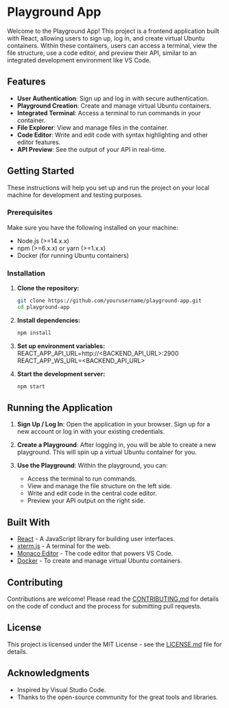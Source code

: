 # Playground App

Welcome to the Playground App! This project is a frontend application built with React, allowing users to sign up, log in, and create virtual Ubuntu containers. Within these containers, users can access a terminal, view the file structure, use a code editor, and preview their API, similar to an integrated development environment like VS Code.

## Features

- **User Authentication**: Sign up and log in with secure authentication.
- **Playground Creation**: Create and manage virtual Ubuntu containers.
- **Integrated Terminal**: Access a terminal to run commands in your container.
- **File Explorer**: View and manage files in the container.
- **Code Editor**: Write and edit code with syntax highlighting and other editor features.
- **API Preview**: See the output of your API in real-time.

## Getting Started

These instructions will help you set up and run the project on your local machine for development and testing purposes.

### Prerequisites

Make sure you have the following installed on your machine:

- Node.js (>=14.x.x)
- npm (>=6.x.x) or yarn (>=1.x.x)
- Docker (for running Ubuntu containers)

### Installation

1. **Clone the repository:**
   ```bash
   git clone https://github.com/yourusername/playground-app.git
   cd playground-app

2. **Install dependencies:**
   ```bash
   npm install

3. **Set up environment variables:**
    REACT_APP_API_URL=http://<BACKEND_API_URL>:2900
    REACT_APP_WS_URL=<BACKEND_API_URL>

4. **Start the development server:**
    ```bash
    npm start

## Running the Application


1. **Sign Up / Log In**: Open the application in your browser. Sign up for a new account or log in with your existing credentials.

2. **Create a Playground**: After logging in, you will be able to create a new playground. This will spin up a virtual Ubuntu container for you.

3. **Use the Playground**: Within the playground, you can:
   - Access the terminal to run commands.
   - View and manage the file structure on the left side.
   - Write and edit code in the central code editor.
   - Preview your API output on the right side.

## Built With

- [React](https://reactjs.org/) - A JavaScript library for building user interfaces.
- [xterm.js](https://xtermjs.org/) - A terminal for the web.
- [Monaco Editor](https://microsoft.github.io/monaco-editor/) - The code editor that powers VS Code.
- [Docker](https://www.docker.com/) - To create and manage virtual Ubuntu containers.

## Contributing

Contributions are welcome! Please read the [CONTRIBUTING.md](CONTRIBUTING.md) for details on the code of conduct and the process for submitting pull requests.

## License

This project is licensed under the MIT License - see the [LICENSE.md](LICENSE.md) file for details.

## Acknowledgments

- Inspired by Visual Studio Code.
- Thanks to the open-source community for the great tools and libraries.
